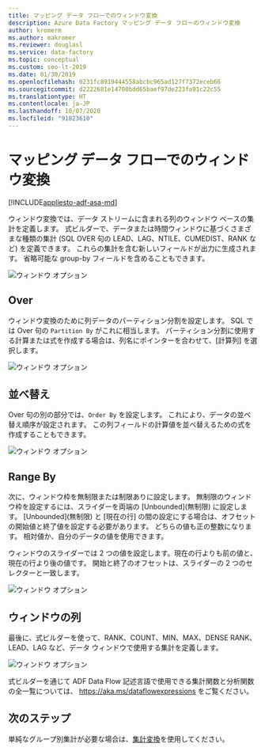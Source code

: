 ```yaml
---
title: マッピング データ フローでのウィンドウ変換
description: Azure Data Factory マッピング データ フローのウィンドウ変換
author: kromerm
ms.author: makromer
ms.reviewer: douglasl
ms.service: data-factory
ms.topic: conceptual
ms.custom: seo-lt-2019
ms.date: 01/30/2019
ms.openlocfilehash: 0231fc8919444558abcbc965ad127f7372eceb66
ms.sourcegitcommit: d2222681e14700bdd65baef97de223fa91c22c55
ms.translationtype: HT
ms.contentlocale: ja-JP
ms.lasthandoff: 10/07/2020
ms.locfileid: "91823610"
---
```

# <a name="window-transformation-in-mapping-data-flow"></a>マッピング データ フローでのウィンドウ変換

[!INCLUDE[appliesto-adf-asa-md](includes/appliesto-adf-asa-md.md)]

ウィンドウ変換では、データ ストリームに含まれる列のウィンドウ ベースの集計を定義します。 式ビルダーで、データまたは時間ウィンドウに基づくさまざまな種類の集計 (SQL OVER 句の LEAD、LAG、NTILE、CUMEDIST、RANK など) を定義できます。 これらの集計を含む新しいフィールドが出力に生成されます。 省略可能な group-by フィールドを含めることもできます。

![ウィンドウ オプション](media/data-flow/windows1.png "ウィンドウ 1")

## <a name="over"></a>Over
ウィンドウ変換のために列データのパーティション分割を設定します。 SQL では Over 句の ```Partition By``` がこれに相当します。 パーティション分割に使用する計算または式を作成する場合は、列名にポインターを合わせて、[計算列] を選択します。

![ウィンドウ オプション](media/data-flow/windows4.png "ウィンドウ 4")

## <a name="sort"></a>並べ替え
Over 句の別の部分では、```Order By``` を設定します。 これにより、データの並べ替え順序が設定されます。 この列フィールドの計算値を並べ替えるための式を作成することもできます。

![ウィンドウ オプション](media/data-flow/windows5.png "ウィンドウ 5")

## <a name="range-by"></a>Range By
次に、ウィンドウ枠を無制限または制限ありに設定します。 無制限のウィンドウ枠を設定するには、スライダーを両端の [Unbounded]\(無制限\) に設定します。 [Unbounded]\(無制限\) と [現在の行] の間の設定にする場合は、オフセットの開始値と終了値を設定する必要があります。 どちらの値も正の整数になります。 相対値か、自分のデータの値を使用できます。

ウィンドウのスライダーでは 2 つの値を設定します。現在の行よりも前の値と、現在の行より後の値です。 開始と終了のオフセットは、スライダーの 2 つのセレクターと一致します。

![ウィンドウ オプション](media/data-flow/windows6.png "ウィンドウ 6")

## <a name="window-columns"></a>ウィンドウの列
最後に、式ビルダーを使って、RANK、COUNT、MIN、MAX、DENSE RANK、LEAD、LAG など、データ ウィンドウで使用する集計を定義します。

![ウィンドウ オプション](media/data-flow/windows7.png "ウィンドウ 7")

式ビルダーを通じて ADF Data Flow 記述言語で使用できる集計関数と分析関数の全一覧については、 https://aka.ms/dataflowexpressions をご覧ください。

## <a name="next-steps"></a>次のステップ

単純なグループ別集計が必要な場合は、[集計変換](data-flow-aggregate.md)を使用してください。
